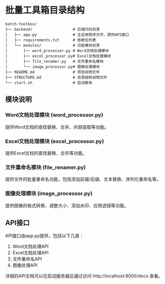 # 批量工具箱目录结构

```
batch-toolbox/
├── backend/                  # 后端代码目录
│   ├── app.py                # 主应用程序文件，提供API接口
│   ├── requirements.txt      # 依赖包列表
│   └── modules/              # 功能模块目录
│       ├── word_processor.py # Word文档处理模块
│       ├── excel_processor.py# Excel文档处理模块
│       ├── file_renamer.py   # 文件重命名模块
│       └── image_processor.py# 图像处理模块
├── README.md                 # 项目说明文件
├── STRUCTURE.md              # 目录结构说明文件
└── start.sh                  # 启动脚本
```

## 模块说明

### Word文档处理模块 (word_processor.py)
提供Word文档的查找替换、合并、内容提取等功能。

### Excel文档处理模块 (excel_processor.py)
提供Excel文档的查找替换、合并等功能。

### 文件重命名模块 (file_renamer.py)
提供文件的批量重命名功能，包括添加前缀/后缀、文本替换、序列化重命名等。

### 图像处理模块 (image_processor.py)
提供图像的格式转换、调整大小、添加水印、应用滤镜等功能。

## API接口

API接口由app.py提供，包括以下几类：

1. Word文档处理API
2. Excel文档处理API
3. 文件重命名API
4. 图像处理API

详细的API文档可以在启动服务器后通过访问 http://localhost:8000/docs 查看。